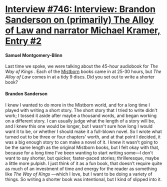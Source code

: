 # [Interview #746: Interview: Brandon Sanderson on (primarily) The Alloy of Law and narrator Michael Kramer, Entry #2](https://www.theoryland.com/intvmain.php?i=746#2)

#### Samuel Montgomery-Blinn

Last time we spoke, we were talking about the 45-hour audiobook for
*The Way of Kings*
. Each of the
[Mistborn](http://www.audible.com/series/ref=sr_1_1_sa_s/?asin=B006K1P698)
books came in at 25-30 hours, but
*The Alloy of Law*
comes in at a tidy 9 discs. Did you set out to write a shorter book?

#### Brandon Sanderson

I knew I wanted to do more in the Mistborn world, and for a long time I played with writing a short story. The short story that I tried to write didn't work; I tossed it aside after maybe a thousand words, and began working on a different story. I can usually judge what the length of a story will be, and I knew this one would be longer, but I wasn't sure how long I would want it to be, or whether I should make it a full-blown novel. So I wrote what turned out to be three or four chapters' worth, and at that point I decided, it was a big enough story to can make a novel of it. I knew it wasn't going to be the same length as the original Mistborn books, but I felt okay with that, because for a long time I've been wanting to start writing some—I don't want to say shorter, but quicker, faster-paced stories; thrilleresque, maybe a little more pulpish. I just think of it as a fun book, that doesn't require quite as much of an investment of time and energy for the reader as something like
*The Way of Kings*
—which I love, but I want to be doing a variety of things. So writing a shorter book was intentional, but I kind of slipped into it.

